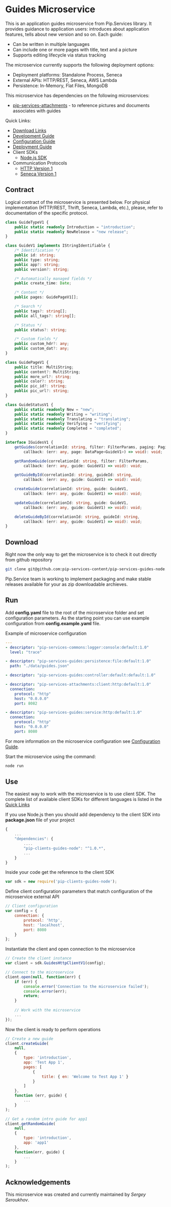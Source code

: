 # Guides Microservice

This is an application guides microservice from Pip.Services library. 
It provides guidance to application users: introduces about application features, tells about new version and so on.
Each guide:
- Can be written in multiple languages
- Can include one or more pages with title, text and a picture
- Supports editing lifecycle via status tracking

The microservice currently supports the following deployment options:
* Deployment platforms: Standalone Process, Seneca
* External APIs: HTTP/REST, Seneca, AWS Lambda
* Persistence: In-Memory, Flat Files, MongoDB

This microservice has dependencies on the following microservices:
- [pip-services-attachments](https://github.com/pip-services-content/pip-services-attachments-node) - to reference pictures and documents associates with guides

<a name="links"></a> Quick Links:

* [Download Links](doc/Downloads.md)
* [Development Guide](doc/Development.md)
* [Configuration Guide](doc/Configuration.md)
* [Deployment Guide](doc/Deployment.md)
* Client SDKs
  - [Node.js SDK](https://github.com/pip-services-content/pip-clients-guides-node)
* Communication Protocols
  - [HTTP Version 1](doc/HttpProtocolV1.md)
  - [Seneca Version 1](doc/SenecaProtocolV1.md)

##  Contract

Logical contract of the microservice is presented below. For physical implementation (HTTP/REST, Thrift, Seneca, Lambda, etc.),
please, refer to documentation of the specific protocol.

```typescript
class GuideTypeV1 {
    public static readonly Introduction = "introduction";
    public static readonly NewRelease = "new release";
}

class GuideV1 implements IStringIdentifiable {
    /* Identification */
    public id: string;
    public type: string;
    public app?: string;
    public version?: string;

    /* Automatically managed fields */
    public create_time: Date;

    /* Content */
    public pages: GuidePageV1[];

    /* Search */
    public tags?: string[];
    public all_tags?: string[];

    /* Status */
    public status?: string;

    /* Custom fields */
    public custom_hdr?: any;
    public custom_dat?: any;
}

class GuidePageV1 {
    public title: MultiString;
    public content?: MultiString;
    public more_url?: string;
    public color?: string;
    public pic_id?: string;
    public pic_url?: string;
}

class GuideStatusV1 {
    public static readonly New = "new";
    public static readonly Writing = "writing";
    public static readonly Translating = "translating";
    public static readonly Verifying = "verifying";
    public static readonly Completed = "completed";
}

interface IGuidesV1 {
    getGuides(correlationId: string, filter: FilterParams, paging: PagingParams,
        callback: (err: any, page: DataPage<GuideV1>) => void): void;

    getRandomGuide(correlationId: string, filter: FilterParams,
        callback: (err: any, guide: GuideV1) => void): void;

    getGuideById(correlationId: string, guideId: string,
        callback: (err: any, guide: GuideV1) => void): void;

    createGuide(correlationId: string, guide: GuideV1,
        callback: (err: any, guide: GuideV1) => void): void;

    updateGuide(correlationId: string, guide: GuideV1,
        callback: (err: any, guide: GuideV1) => void): void;

    deleteGuideById(correlationId: string, guideId: string,
        callback: (err: any, guide: GuideV1) => void): void;
}
```

## Download

Right now the only way to get the microservice is to check it out directly from github repository
```bash
git clone git@github.com:pip-services-content/pip-services-guides-node.git
```

Pip.Service team is working to implement packaging and make stable releases available for your 
as zip downloadable archieves.

## Run

Add **config.yaml** file to the root of the microservice folder and set configuration parameters.
As the starting point you can use example configuration from **config.example.yaml** file. 

Example of microservice configuration
```yaml
---
- descriptor: "pip-services-commons:logger:console:default:1.0"
  level: "trace"

- descriptor: "pip-services-guides:persistence:file:default:1.0"
  path: "./data/guides.json"

- descriptor: "pip-services-guides:controller:default:default:1.0"

- descriptor: "pip-services-attachments:client:http:default:1.0"
  connection:
    protocol: "http"
    host: "0.0.0.0"
    port: 8082

- descriptor: "pip-services-guides:service:http:default:1.0"
  connection:
    protocol: "http"
    host: "0.0.0.0"
    port: 8080
```
 
For more information on the microservice configuration see [Configuration Guide](Configuration.md).

Start the microservice using the command:
```bash
node run
```

## Use

The easiest way to work with the microservice is to use client SDK. 
The complete list of available client SDKs for different languages is listed in the [Quick Links](#links)

If you use Node.js then you should add dependency to the client SDK into **package.json** file of your project
```javascript
{
    ...
    "dependencies": {
        ....
        "pip-clients-guides-node": "^1.0.*",
        ...
    }
}
```

Inside your code get the reference to the client SDK
```javascript
var sdk = new require('pip-clients-guides-node');
```

Define client configuration parameters that match configuration of the microservice external API
```javascript
// Client configuration
var config = {
    connection: {
        protocol: 'http',
        host: 'localhost', 
        port: 8080
    }
};
```

Instantiate the client and open connection to the microservice
```javascript
// Create the client instance
var client = sdk.GuidesHttpClientV1(config);

// Connect to the microservice
client.open(null, function(err) {
    if (err) {
        console.error('Connection to the microservice failed');
        console.error(err);
        return;
    }
    
    // Work with the microservice
    ...
});
```

Now the client is ready to perform operations
```javascript
// Create a new guide
client.createGuide(
    null,
    { 
        type: 'introduction',
        app: 'Test App 1',
        pages: [
            { 
                title: { en: 'Welcome to Test App 1' } 
            }
        ]
    },
    function (err, guide) {
        ...
    }
);
```

```javascript
// Get a random intro guide for app1
client.getRandomGuide(
    null,
    {
        type: 'introduction',
        app: 'app1'
    },
    function(err, guide) {
        ...    
    }
);
```    

## Acknowledgements

This microservice was created and currently maintained by *Sergey Seroukhov*.


